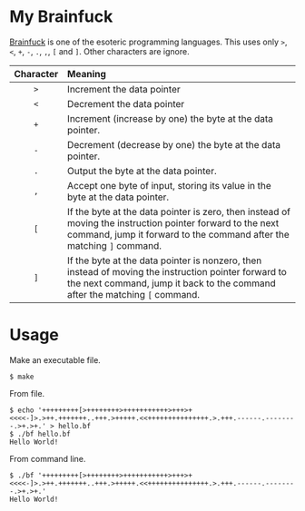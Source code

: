 # My Brainfuck
[Brainfuck](https://en.wikipedia.org/wiki/Brainfuck) is one of the esoteric programming languages.
This uses only `>`, `<`, `+`, `-`, `.`, `,`, `[` and `]`. Other characters are ignore.

|Character|Meaning|
|:-------:|:------|
|`>`|Increment the data pointer|
|`<`|Decrement the data pointer|
|`+`|Increment (increase by one) the byte at the data pointer.|
|`-`|Decrement (decrease by one) the byte at the data pointer.|
|`.`|Output the byte at the data pointer.|
|`,`|Accept one byte of input, storing its value in the byte at the data pointer.|
|`[`|If the byte at the data pointer is zero, then instead of moving the instruction pointer forward to the next command, jump it forward to the command after the matching `]` command.|
|`]`|If the byte at the data pointer is nonzero, then instead of moving the instruction pointer forward to the next command, jump it back to the command after the matching `[` command.|

# Usage

Make an executable file.

```
$ make
```

From file.

```
$ echo '+++++++++[>++++++++>+++++++++++>+++>+<<<<-]>.>++.+++++++..+++.>+++++.<<+++++++++++++++.>.+++.------.--------.>+.>+.' > hello.bf
$ ./bf hello.bf
Hello World!
```

From command line.

```
$ ./bf '+++++++++[>++++++++>+++++++++++>+++>+<<<<-]>.>++.+++++++..+++.>+++++.<<+++++++++++++++.>.+++.------.--------.>+.>+.'
Hello World!
```
